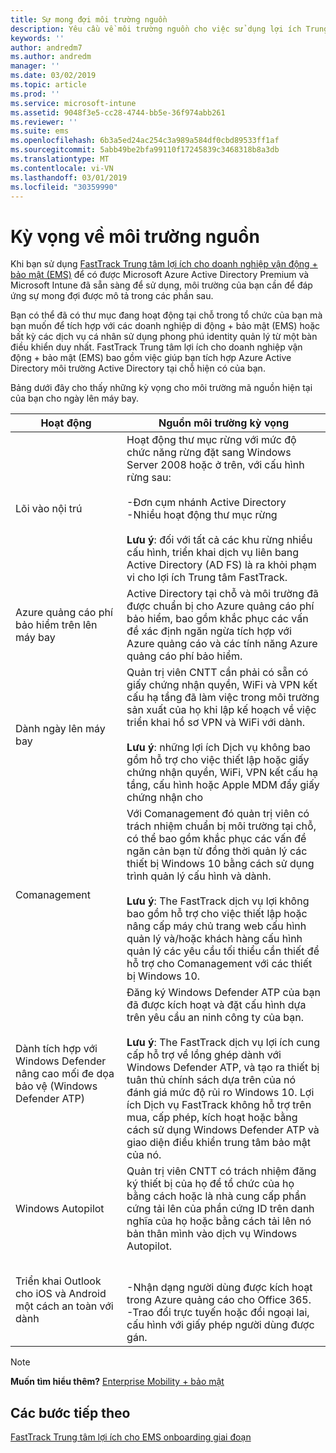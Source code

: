```yaml
---
title: Sự mong đợi môi trường nguồn
description: Yêu cầu về môi trường nguồn cho việc sử dụng lợi ích Trung tâm FastTrack cho EMS
keywords: ''
author: andredm7
ms.author: andredm
manager: ''
ms.date: 03/02/2019
ms.topic: article
ms.prod: ''
ms.service: microsoft-intune
ms.assetid: 9048f3e5-cc28-4744-bb5e-36f974abb261
ms.reviewer: ''
ms.suite: ems
ms.openlocfilehash: 6b3a5ed24ac254c3a989a584df0cbd89533ff1af
ms.sourcegitcommit: 5abb49be2bfa99110f17245839c3468318b8a3db
ms.translationtype: MT
ms.contentlocale: vi-VN
ms.lasthandoff: 03/01/2019
ms.locfileid: "30359990"
---
```

# <a name="source-environment-expectations"></a>Kỳ vọng về môi trường nguồn

Khi bạn sử dụng [FastTrack Trung tâm lợi ích cho doanh nghiệp vận động + bảo mật (EMS)](EMS-fasttrack-benefit-for-EMS.md) để có được Microsoft Azure Active Directory Premium và Microsoft Intune đã sẵn sàng để sử dụng, môi trường của bạn cần để đáp ứng sự mong đợi được mô tả trong các phần sau.

Bạn có thể đã có thư mục đang hoạt động tại chỗ trong tổ chức của bạn mà bạn muốn để tích hợp với các doanh nghiệp di động + bảo mật (EMS) hoặc bất kỳ các dịch vụ cá nhân sử dụng phong phú identity quản lý từ một bàn điều khiển duy nhất. FastTrack Trung tâm lợi ích cho doanh nghiệp vận động + bảo mật (EMS) bao gồm việc giúp bạn tích hợp Azure Active Directory môi trường Active Directory tại chỗ hiện có của bạn.

Bảng dưới đây cho thấy những kỳ vọng cho môi trường mã nguồn hiện tại của bạn cho ngày lên máy bay.

|Hoạt động|Nguồn môi trường kỳ vọng|
|------------|----------------------------------|
|Lõi vào nội trú|Hoạt động thư mục rừng với mức độ chức năng rừng đặt sang Windows Server 2008 hoặc ở trên, với cấu hình rừng sau:<br /><br />-Đơn cụm nhánh Active Directory<br />-Nhiều hoạt động thư mục rừng </br></br>**Lưu ý**: đối với tất cả các khu rừng nhiều cấu hình, triển khai dịch vụ liên bang Active Directory (AD FS) là ra khỏi phạm vi cho lợi ích Trung tâm FastTrack.|
|Azure quảng cáo phí bảo hiểm trên lên máy bay|Active Directory tại chỗ và môi trường đã được chuẩn bị cho Azure quảng cáo phí bảo hiểm, bao gồm khắc phục các vấn đề xác định ngăn ngừa tích hợp với Azure quảng cáo và các tính năng Azure quảng cáo phí bảo hiểm.|
|Dành ngày lên máy bay| Quản trị viên CNTT cần phải có sẵn có giấy chứng nhận quyền, WiFi và VPN kết cấu hạ tầng đã làm việc trong môi trường sản xuất của họ khi lập kế hoạch về việc triển khai hồ sơ VPN và WiFi với dành.<br /><br /> **Lưu ý**: những lợi ích Dịch vụ không bao gồm hỗ trợ cho việc thiết lập hoặc giấy chứng nhận quyền, WiFi, VPN kết cấu hạ tầng, cấu hình hoặc Apple MDM đẩy giấy chứng nhận cho  |
|Comanagement|Với Comanagement đó quản trị viên có trách nhiệm chuẩn bị môi trường tại chỗ, có thể bao gồm khắc phục các vấn đề ngăn cản bạn từ đồng thời quản lý các thiết bị Windows 10 bằng cách sử dụng trình quản lý cấu hình và dành.<br /><br />**Lưu ý**: The FastTrack dịch vụ lợi không bao gồm hỗ trợ cho việc thiết lập hoặc nâng cấp máy chủ trang web cấu hình quản lý và/hoặc khách hàng cấu hình quản lý các yêu cầu tối thiểu cần thiết để hỗ trợ cho Comanagement với các thiết bị Windows 10. |
|Dành tích hợp với Windows Defender nâng cao mối đe dọa bảo vệ (Windows Defender ATP)|Đăng ký Windows Defender ATP của bạn đã được kích hoạt và đặt cấu hình dựa trên yêu cầu an ninh công ty của bạn.<br /><br />**Lưu ý**: The FastTrack dịch vụ lợi ích cung cấp hỗ trợ về lồng ghép dành với Windows Defender ATP, và tạo ra thiết bị tuân thủ chính sách dựa trên của nó đánh giá mức độ rủi ro Windows 10. Lợi ích Dịch vụ FastTrack không hỗ trợ trên mua, cấp phép, kích hoạt hoặc bằng cách sử dụng Windows Defender ATP và giao diện điều khiển trung tâm bảo mật của nó. |
|Windows Autopilot|Quản trị viên CNTT có trách nhiệm đăng ký thiết bị của họ để tổ chức của họ bằng cách hoặc là nhà cung cấp phần cứng tải lên của phần cứng ID trên danh nghĩa của họ hoặc bằng cách tải lên nó bản thân mình vào dịch vụ Windows Autopilot. |
|Triển khai Outlook cho iOS và Android một cách an toàn với dành|<br /><br />-Nhận dạng người dùng được kích hoạt trong Azure quảng cáo cho Office 365.<br />-Trao đổi trực tuyến hoặc đổi ngoại lai, cấu hình với giấy phép người dùng được gán.<br />|

> [!NOTE]
> **Muốn tìm hiểu thêm?** 
>  [Enterprise Mobility + bảo mật](https://www.microsoft.com/cloud-platform/enterprise-mobility)

## <a name="next-steps"></a>Các bước tiếp theo

[FastTrack Trung tâm lợi ích cho EMS onboarding giai đoạn](EMS-onboarding-phases.md)
